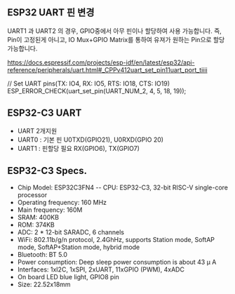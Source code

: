 

## ESP32 UART 핀 변경 
 
UART1 과 UART2 의 경우, GPIO중에서 아무 핀이나 할당하여 사용 가능합니다. 즉, Pin이 고정된게 아니고, IO Mux+GPIO Matrix를 통하여 유져가 원하는 Pin으로 할당 가능합니다. 

https://docs.espressif.com/projects/esp-idf/en/latest/esp32/api-reference/peripherals/uart.html#_CPPv412uart_set_pin11uart_port_tiiii

// Set UART pins(TX: IO4, RX: IO5, RTS: IO18, CTS: IO19)
ESP_ERROR_CHECK(uart_set_pin(UART_NUM_2, 4, 5, 18, 19));


## ESP32-C3 UART 
- UART 2개지원
- UART0 : 기본 핀 U0TXD(GPIO21), U0RXD(GPIO 20)
- UART1 : 핀할당 필요 RX(GPIO6), TX(GPIO7)

## ESP32-C3 Specs.
- Chip Model: ESP32C3FN4
-- CPU: ESP32-C3, 32-bit RISC-V single-core processor
- Operating frequency: 160 MHz
- Main frequency: 160M
- SRAM: 400KB
- ROM: 374KB
- ADC: 2 * 12-bit SARADC, 6 channels
- WiFi: 802.11b/g/n protocol, 2.4GhHz, supports Station mode, SoftAP mode, SoftAP+Station mode, hybrid mode
- Bluetooth: BT 5.0
- Power consumption: Deep sleep power consumption is about 43 μ A
- Interfaces: 1xI2C, 1xSPI, 2xUART, 11xGPIO (PWM), 4xADC
- On board LED blue light, GPIO8 pin
- Size: 22.52x18mm
